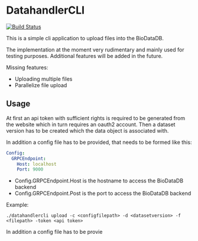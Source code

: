 # DatahandlerCLI
[![Build Status](https://travis-ci.org/ag-computational-bio/BioDataDBCLI.svg?branch=master)](https://travis-ci.org/ag-computational-bio/BioDataDBCLI)

This is a simple cli application to upload files into the BioDataDB.

The implementation at the moment very rudimentary and mainly used for testing purposes. Additional features will be added in the future.

Missing features:
- Uploading multiple files
- Parallelize file upload

## Usage
At first an api token with sufficient rights is required to be generated from the website which in turn requires an oauth2 account.
Then a dataset version has to be created which the data object is associated with. 

In addition a config file has to be provided, that needs to be formed like this:
```yaml
Config:
  GRPCEndpoint:
    Host: localhost
    Port: 9000
```
- Config.GRPCEndpoint.Host is the hostname to access the BioDataDB backend
- Config.GRPCEndpoint.Post is the port to access the BioDataDB backend


Example:
```shell
./datahandlercli upload -c <configfilepath> -d <datasetversion> -f <filepath> -token <api token>
```

In addition a config file has to be provie